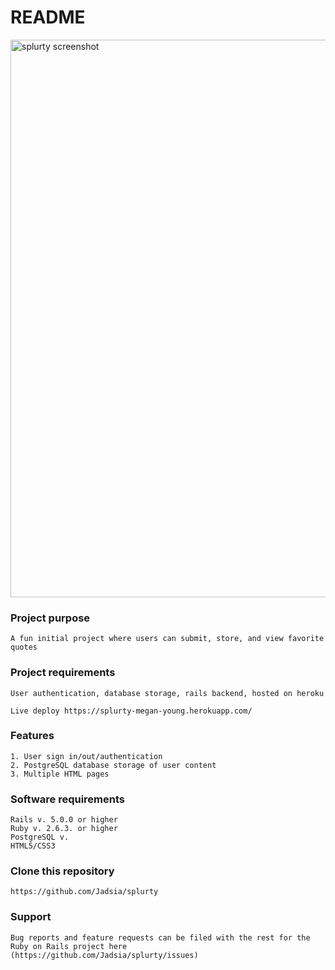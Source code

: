 # README

<img width="892" alt="splurty screenshot" src="https://user-images.githubusercontent.com/48420271/67197511-ccaa8900-f3b1-11e9-98db-b81c7ca97c74.PNG">

### Project purpose
    A fun initial project where users can submit, store, and view favorite quotes

### Project requirements
    User authentication, database storage, rails backend, hosted on heroku
    
    Live deploy https://splurty-megan-young.herokuapp.com/

### Features
    1. User sign in/out/authentication
    2. PostgreSQL database storage of user content
    3. Multiple HTML pages

### Software requirements
    Rails v. 5.0.0 or higher
    Ruby v. 2.6.3. or higher
    PostgreSQL v. 
    HTML5/CSS3

### Clone this repository
    https://github.com/Jadsia/splurty

### Support
    Bug reports and feature requests can be filed with the rest for the Ruby on Rails project here
    (https://github.com/Jadsia/splurty/issues)

